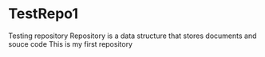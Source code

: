 # TestRepo1
Testing repository
Repository is a data structure that stores documents and souce code 
This is my first repository 
